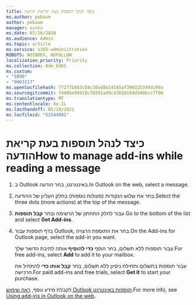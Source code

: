 ```yaml
---
title: כיצד לנהל תוספות בעת קריאת הודעה
ms.author: pebaum
author: pebaum
manager: scotv
ms.date: 07/16/2020
ms.audience: Admin
ms.topic: article
ms.service: o365-administration
ROBOTS: NOINDEX, NOFOLLOW
localization_priority: Priority
ms.collection: Adm_O365
ms.custom:
- "5890"
- "9003117"
ms.openlocfilehash: 772f7b8d3c88c38ad8a14585af398325349dc99a
ms.sourcegitcommit: f4866e94918c7b591ad0cd3b58169d340bcc7f00
ms.translationtype: MT
ms.contentlocale: he-IL
ms.lasthandoff: 05/19/2021
ms.locfileid: "52544001"
---
```

# <a name="how-to-manage-add-ins-while-reading-a-message"></a><span data-ttu-id="862a4-102">כיצד לנהל תוספות בעת קריאת הודעה</span><span class="sxs-lookup"><span data-stu-id="862a4-102">How to manage add-ins while reading a message</span></span>

1. <span data-ttu-id="862a4-103">ב Outlook באינטרנט, בחר הודעה.</span><span class="sxs-lookup"><span data-stu-id="862a4-103">In Outlook on the web, select a message.</span></span>
    
2. <span data-ttu-id="862a4-104">בחר את שלוש הנקודות (פעולות נוספות) בחלק העליון של ההודעה.</span><span class="sxs-lookup"><span data-stu-id="862a4-104">Select the three dots (more actions) at the top of the message.</span></span>

3. <span data-ttu-id="862a4-105">עבור לחלק התחתון של הרשימה ובחר **קבל תוספות**.</span><span class="sxs-lookup"><span data-stu-id="862a4-105">Go to the bottom of the list and select **Get Add-ins**.</span></span>
    
4. <span data-ttu-id="862a4-106">בדף תוספות עבור Outlook, בחר את התוספת הרצויה.</span><span class="sxs-lookup"><span data-stu-id="862a4-106">On the Add-ins for Outlook page, select the add-in you want.</span></span>
    
    <span data-ttu-id="862a4-107">עבור תוספות ללא תשלום, בחר הוסף **כדי להוסיף** אותה לתיבת הדואר שלך.</span><span class="sxs-lookup"><span data-stu-id="862a4-107">For free add-ins, select **Add** to add it to your mailbox.</span></span>
    
    <span data-ttu-id="862a4-108">עבור תוספות בתשלום ותחילת ניסיון ללא תשלום, בחר **קבל אותו כדי** להתחיל את הרכישה.</span><span class="sxs-lookup"><span data-stu-id="862a4-108">For paid add-ins and free trials, select **Get it** to start your purchase.</span></span>
    
<span data-ttu-id="862a4-109">לקבלת מידע נוסף, [ראה שימוש Outlook תוספות באינטרנט](https://support.microsoft.com/office/using-add-ins-in-outlook-on-the-web-8f2ce816-5df4-44a5-958c-f7f9d6dabdce).</span><span class="sxs-lookup"><span data-stu-id="862a4-109">For more info, see [Using add-ins in Outlook on the web](https://support.microsoft.com/office/using-add-ins-in-outlook-on-the-web-8f2ce816-5df4-44a5-958c-f7f9d6dabdce).</span></span>